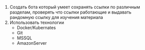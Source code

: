 1. Создать бота который умеет сохранять ссылки по различным разделам, проверять что ссылки работающие и выдавать рандомную ссылку для изучения материала 
2. Использовать технологии
    + Docker/Kubernates
    + Git
    + MSSQL 
    + AmazonServer
     